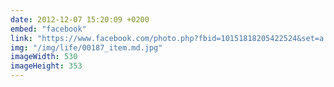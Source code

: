 ```yaml
---
date: 2012-12-07 15:20:09 +0200
embed: "facebook"
link: "https://www.facebook.com/photo.php?fbid=10151818205422524&set=a.10150345935997524.424350.558382523&type=3"
img: "/img/life/00187_item.md.jpg"
imageWidth: 530
imageHeight: 353
---
```

